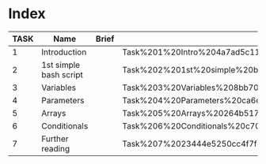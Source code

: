 # Index

| TASK | Name | Brief | Link |
| --- | --- | --- | --- |
| 1 | Introduction |  | Task%201%20Intro%204a7ad5c11b7e46b09332c30ad425db36.md |
| 2 | 1st simple bash script |  | Task%202%201st%20simple%20bash%20script%202e3dfccf12b345a2b55c47bd2e4ddd7f.md |
| 3 | Variables |  | Task%203%20Variables%208bb70f7afc1f430d8a318b48f3558458.md |
| 4 | Parameters |  | Task%204%20Parameters%20ca6e35d8db40402095a5273a6748d080.md |
| 5 | Arrays |  | Task%205%20Arrays%20264b517a2b9041b487c0d5eaa935be59.md |
| 6 | Conditionals |  | Task%206%20Conditionals%20c7062b9b05ff4d13b64b9c95b31420ba.md |
| 7 | Further reading |  | Task%207%2023444e5250cc4f7f88facb0d5139811e.md |